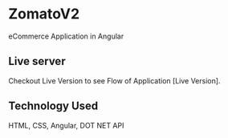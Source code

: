 # ZomatoV2

eCommerce Application in Angular

## Live server

Checkout Live Version to see Flow of Application [Live Version].

## Technology Used

HTML, CSS, Angular, DOT NET API

